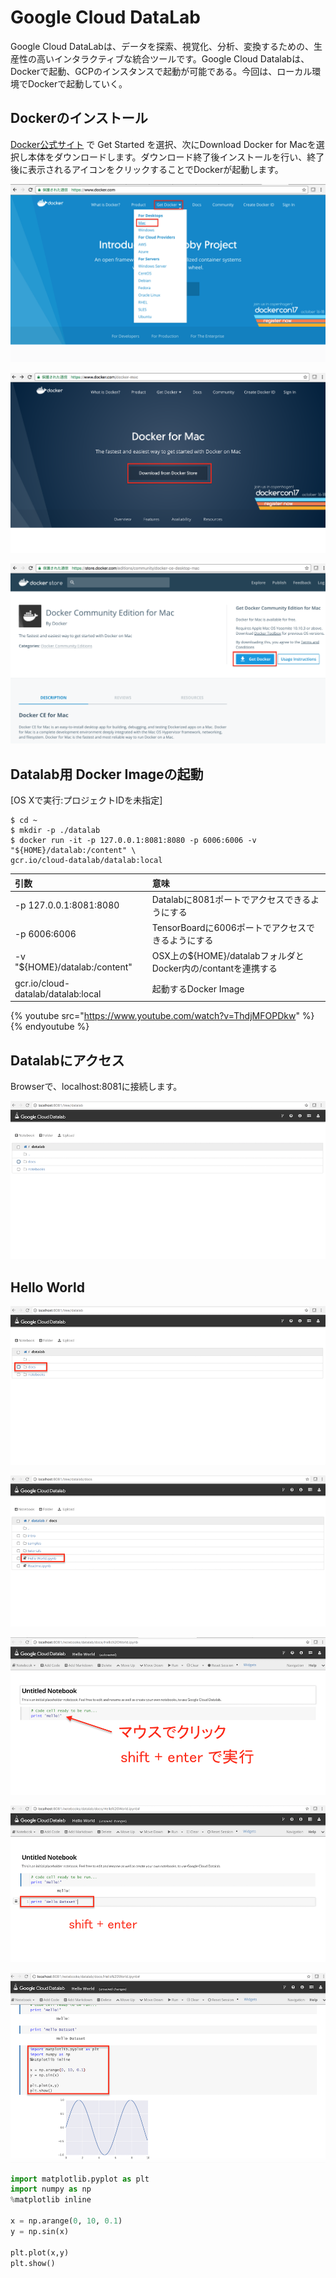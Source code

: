 # Google Cloud DataLab

Google Cloud DataLabは、データを探索、視覚化、分析、変換するための、生産性の高いインタラクティブな統合ツールです。Google Cloud Datalabは、Dockerで起動、GCPのインスタンスで起動が可能である。今回は、ローカル環境でDockerで起動していく。


## Dockerのインストール

[Docker公式サイト](https://www.docker.com/) で Get Started を選択、次にDownload Docker for Macを選択し本体をダウンロードします。ダウンロード終了後インストールを行い、終了後に表示されるアイコンをクリックすることでDockerが起動します。

![](/img/docker001.png)

![](/img/docker002.png)

![](/img/docker003.png)


## Datalab用 Docker Imageの起動

[OS Xで実行:プロジェクトIDを未指定]
```shell
$ cd ~
$ mkdir -p ./datalab
$ docker run -it -p 127.0.0.1:8081:8080 -p 6006:6006 -v "${HOME}/datalab:/content" \
gcr.io/cloud-datalab/datalab:local
```
|引数|意味|
|:--|:--|
|-p 127.0.0.1:8081:8080 | Datalabに8081ポートでアクセスできるようにする|
|-p 6006:6006|TensorBoardに6006ポートでアクセスできるようにする|
|-v "${HOME}/datalab:/content"|OSX上の${HOME}/datalabフォルダとDocker内の/contantを連携する|
|gcr.io/cloud-datalab/datalab:local|起動するDocker Image|

{% youtube src="https://www.youtube.com/watch?v=ThdjMFOPDkw" %}{% endyoutube %}

## Datalabにアクセス

Browserで、localhost:8081に接続します。

![](/img/datalab001.png)

## Hello World

![](/img/datalab002.png)

![](/img/datalab003.png)

![](/img/datalab004.png)

![](/img/datalab005.png)

![](/img/datalab006.png)

```python
import matplotlib.pyplot as plt
import numpy as np
%matplotlib inline

x = np.arange(0, 10, 0.1)
y = np.sin(x)

plt.plot(x,y)
plt.show()
```
